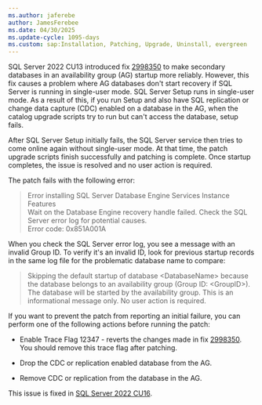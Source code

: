 ```yaml
---
ms.author: jaferebe
author: JamesFerebee
ms.date: 04/30/2025
ms.update-cycle: 1095-days
ms.custom: sap:Installation, Patching, Upgrade, Uninstall, evergreen
---
```

SQL Server 2022 CU13 introduced fix [2998350](../sqlserver-2022/cumulativeupdate13.md#2998350) to make secondary databases in an availability group (AG) startup more reliably. However, this fix causes a problem where AG databases don't start recovery if SQL Server is running in single-user mode. SQL Server Setup runs in single-user mode. As a result of this, if you run Setup and also have SQL replication or change data capture (CDC) enabled on a database in the AG, when the catalog upgrade scripts try to run but can't access the database, setup fails.

After SQL Server Setup initially fails, the SQL Server service then tries to come online again without single-user mode. At that time, the patch upgrade scripts finish successfully and patching is complete. Once startup completes, the issue is resolved and no user action is required.

The patch fails with the following error:

> Error installing SQL Server Database Engine Services Instance Features  
> Wait on the Database Engine recovery handle failed. Check the SQL Server error log for potential causes.  
> Error code: 0x851A001A

When you check the SQL Server error log, you see a message with an invalid Group ID. To verify it's an invalid ID, look for previous startup records in the same log file for the problematic database name to compare:

> Skipping the default startup of database \<DatabaseName> because the database belongs to an availability group (Group ID: \<GroupID>). The database will be started by the availability group. This is an informational message only. No user action is required.

If you want to prevent the patch from reporting an initial failure, you can perform one of the following actions before running the patch:

- Enable Trace Flag 12347 - reverts the changes made in fix [2998350](../sqlserver-2022/cumulativeupdate13.md#2998350). You should remove this trace flag after patching.

- Drop the CDC or replication enabled database from the AG.

- Remove CDC or replication from the database in the AG.

This issue is fixed in [SQL Server 2022 CU16](../sqlserver-2022/cumulativeupdate16.md#3418488).
